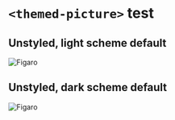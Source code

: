 # `<themed-picture>` test

## Unstyled, light scheme default

<picture>
  <source media="(prefers-color-scheme: light)" srcset="https://github.com/user-attachments/assets/3ad57032-707c-4b83-8456-baa1eccf5e23">
  <source media="(prefers-color-scheme: dark)" srcset="https://github.com/user-attachments/assets/1d33403f-7b74-455c-9ed4-fbf969eceaa1">
  <img alt="Figaro" src="https://github.com/user-attachments/assets/3ad57032-707c-4b83-8456-baa1eccf5e23">
</picture>

## Unstyled, dark scheme default

<picture>
  <source media="(prefers-color-scheme: light)" srcset="https://github.com/user-attachments/assets/3ad57032-707c-4b83-8456-baa1eccf5e23">
  <source media="(prefers-color-scheme: dark)" srcset="https://github.com/user-attachments/assets/1d33403f-7b74-455c-9ed4-fbf969eceaa1">
  <img alt="Figaro" src="https://github.com/user-attachments/assets/1d33403f-7b74-455c-9ed4-fbf969eceaa1">
</picture>

